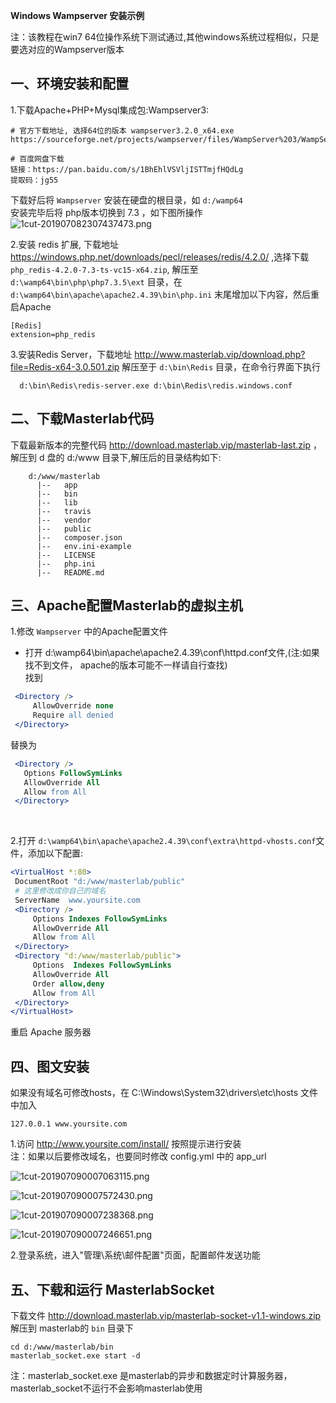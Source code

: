 
 **Windows Wampserver 安装示例**

  注：该教程在win7 64位操作系统下测试通过,其他windows系统过程相似，只是要选对应的Wampserver版本
  
## 一、环境安装和配置

1.下载Apache+PHP+Mysql集成包:Wampserver3:  
```text
# 官方下载地址, 选择64位的版本 wampserver3.2.0_x64.exe
https://sourceforge.net/projects/wampserver/files/WampServer%203/WampServer%203.0.0/

# 百度网盘下载 
链接：https://pan.baidu.com/s/1BhEhlVSVljISTTmjfHQdLg 
提取码：jg55 
```
  

  下载好后将 `Wampserver` 安装在硬盘的根目录，如 `d:/wamp64`  
  安装完毕后将 php版本切换到 7.3 ，如下图所操作  
  ![1cut-201907082307437473.png](http://pm.masterlab.vip/attachment/image/20190708/1cut-201907082307437473.png "截图-1cut-201907082307437473.png")
  

  
2.安装 redis 扩展, 下载地址 https://windows.php.net/downloads/pecl/releases/redis/4.2.0/ ,选择下载 `php_redis-4.2.0-7.3-ts-vc15-x64.zip`,
 解压至 `d:\wamp64\bin\php\php7.3.5\ext` 目录，在 `d:\wamp64\bin\apache\apache2.4.39\bin\php.ini` 末尾增加以下内容，然后重启Apache
 
   ```
[Redis]
extension=php_redis
   ```  
    
3.安装Redis Server，下载地址 http://www.masterlab.vip/download.php?file=Redis-x64-3.0.501.zip
  解压至于 `d:\bin\Redis` 目录，在命令行界面下执行 
  ```
    d:\bin\Redis\redis-server.exe d:\bin\Redis\redis.windows.conf
```


## 二、下载Masterlab代码

下载最新版本的完整代码  http://download.masterlab.vip/masterlab-last.zip ，
 解压到 d 盘的 d:/www 目录下,解压后的目录结构如下:
```
    d:/www/masterlab            
      |--   app   
      |--   bin    
      |--   lib    
      |--   travis
      |--   vendor
      |--   public  
      |--   composer.json
      |--   env.ini-example       
      |--   LICENSE
      |--   php.ini    
      |--   README.md
```

## 三、Apache配置Masterlab的虚拟主机
1.修改 `Wampserver` 中的Apache配置文件

   + 打开 d:\wamp64\bin\apache\apache2.4.39\conf\httpd.conf文件,(注:如果找不到文件， apache的版本可能不一样请自行查找)  
   找到

   ```apache
    <Directory />
        AllowOverride none
        Require all denied
    </Directory>
  ```
   替换为
   ```apache
    <Directory />
      Options FollowSymLinks
      AllowOverride All      
      Allow from All  
    </Directory>
  ```
<br>

2.打开 `d:\wamp64\bin\apache\apache2.4.39\conf\extra\httpd-vhosts.conf`文件，添加以下配置:

   ```apache
   <VirtualHost *:80>
    DocumentRoot "d:/www/masterlab/public"
    # 这里修改成你自己的域名
    ServerName  www.yoursite.com
    <Directory />    
        Options Indexes FollowSymLinks
        AllowOverride All      
        Allow from All     
    </Directory>    
    <Directory "d:/www/masterlab/public">    
        Options  Indexes FollowSymLinks    
        AllowOverride All    
        Order allow,deny    
        Allow from All    
    </Directory> 
  </VirtualHost>
  ```
重启 Apache 服务器


## 四、图文安装  

如果没有域名可修改hosts，在 C:\Windows\System32\drivers\etc\hosts 文件中加入
```text
127.0.0.1 www.yoursite.com
```

1.访问 http://www.yoursite.com/install/ 按照提示进行安装  
  注：如果以后要修改域名，也要同时修改 config.yml 中的 app_url  


![1cut-201907090007063115.png](http://pm.masterlab.vip/attachment/image/20190709/1cut-201907090007063115.png "截图-1cut-201907090007063115.png")  

![1cut-201907090007572430.png](http://pm.masterlab.vip/attachment/image/20190709/1cut-201907090007572430.png "截图-1cut-201907090007572430.png")  

![1cut-201907090007238368.png](http://pm.masterlab.vip/attachment/image/20190709/1cut-201907090007238368.png "截图-1cut-201907090007238368.png")  

![1cut-201907090007246651.png](http://pm.masterlab.vip/attachment/image/20190709/1cut-201907090007246651.png "截图-1cut-201907090007246651.png")

2.登录系统，进入"管理\系统\邮件配置"页面，配置邮件发送功能  


## 五、下载和运行 MasterlabSocket  

下载文件 http://download.masterlab.vip/masterlab-socket-v1.1-windows.zip 解压到 masterlab的 `bin` 目录下 

 ```text
 cd d:/www/masterlab/bin
 masterlab_socket.exe start -d
```

 注：masterlab_socket.exe 是masterlab的异步和数据定时计算服务器， masterlab_socket不运行不会影响masterlab使用



  

 
 
